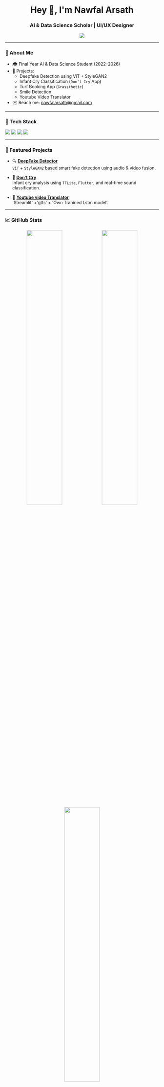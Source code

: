 <h1 align="center">Hey 👋, I'm Nawfal Arsath</h1>
<h3 align="center">AI & Data Science Scholar | UI/UX Designer</h3>

<p align="center">
  <img src="https://readme-typing-svg.herokuapp.com?font=Outfit&size=24&pause=1000&center=true&vCenter=true&color=00E5FF&lines=Hey!+I'm+Nawfal+Arsath;AI+%7C+DS+Scholar+%7C+UI%2FUX+Designer;Building+Smart+Apps+with+Deep+Learning;I+Design.+I+Code.+I+Innovate."/>
</p>

---

### 🧠 About Me

- 🎓 Final Year AI & Data Science Student (2022–2026)
- 🧪 Projects:
  - Deepfake Detection using ViT + StyleGAN2
  - Infant Cry Classification (`Don't Cry` App)
  - Turf Booking App (`Grassthetic`)
  - Smile Detection
  - Youtube Video Translator
- ✉️ Reach me: nawfalarsath@gmail.com

---

### 🚀 Tech Stack

<p>
  <img src="https://img.shields.io/badge/Python-3776AB?style=for-the-badge&logo=python&logoColor=white"/>
  <img src="https://img.shields.io/badge/TensorFlow-FF6F00?style=for-the-badge&logo=tensorflow&logoColor=white"/>
  <img src="https://img.shields.io/badge/React-20232a?style=for-the-badge&logo=react&logoColor=61DAFB"/>
  <img src="https://img.shields.io/badge/Figma-000000?style=for-the-badge&logo=figma&logoColor=white"/>
</p>

---

### 📌 Featured Projects

- 🔍 [**DeepFake Detector**](https://github.com/nawfal-arsath/deepfake-detection)  
  `ViT` + `StyleGAN2` based smart fake detection using audio & video fusion.

- 👶 [**Don't Cry**](https://github.com/nawfal-arsath/Infant-cry-analysis)  
  Infant cry analysis using `TFLite`, `Flutter`, and real-time sound classification.

- 🎥 [**Youtube video Translator**](https://github.com/nawfal-arsath/youtube-video-translator-with-voice-over)  
  'Streamlit' +'gtts' + 'Own Tranined Lstm model'.

---

### 📈 GitHub Stats

<p align="center">
  <img src="https://github-readme-stats.vercel.app/api?username=nawfal-arsath&show_icons=true&theme=tokyonight" width="48%"/>
  <img src="https://github-readme-streak-stats.herokuapp.com?user=nawfal-arsath&theme=tokyonight" width="48%"/>
</p>

<p align="center">
  <img src="https://github-readme-stats.vercel.app/api/top-langs/?username=nawfal-arsath&layout=compact&theme=tokyonight" width="48%"/>
</p>

---

### 🌍 Connect With Me

[![LinkedIn](https://img.shields.io/badge/-LinkedIn-blue?style=for-the-badge&logo=linkedin)](https://linkedin.com/in/nawfal-arsath)
[![Instagram](https://img.shields.io/badge/-Instagram-purple?style=for-the-badge&logo=instagram)](https://instagram.com/arxath.m)
[![Gmail](https://img.shields.io/badge/-Gmail-red?style=for-the-badge&logo=gmail&logoColor=white)](mailto:nawfalarsath@gmail.com)

---

<p align="center"> 
  <img src="https://visitor-badge.glitch.me/badge?page_id=nawfal-arsath.nawfalarsath" alt="visitor badge"/>
</p>

